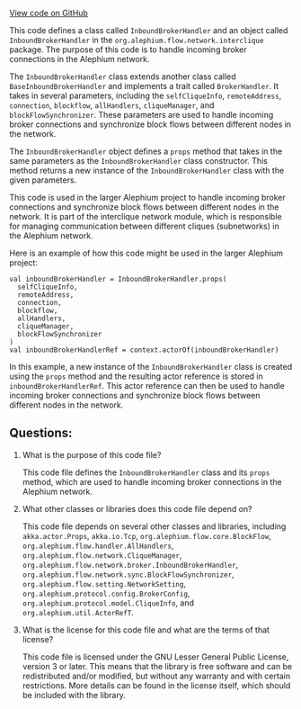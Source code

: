 [View code on GitHub](https://github.com/alephium/alephium/flow/src/main/scala/org/alephium/flow/network/interclique/InboundBrokerHandler.scala)

This code defines a class called `InboundBrokerHandler` and an object called `InboundBrokerHandler` in the `org.alephium.flow.network.interclique` package. The purpose of this code is to handle incoming broker connections in the Alephium network. 

The `InboundBrokerHandler` class extends another class called `BaseInboundBrokerHandler` and implements a trait called `BrokerHandler`. It takes in several parameters, including the `selfCliqueInfo`, `remoteAddress`, `connection`, `blockflow`, `allHandlers`, `cliqueManager`, and `blockFlowSynchronizer`. These parameters are used to handle incoming broker connections and synchronize block flows between different nodes in the network. 

The `InboundBrokerHandler` object defines a `props` method that takes in the same parameters as the `InboundBrokerHandler` class constructor. This method returns a new instance of the `InboundBrokerHandler` class with the given parameters. 

This code is used in the larger Alephium project to handle incoming broker connections and synchronize block flows between different nodes in the network. It is part of the interclique network module, which is responsible for managing communication between different cliques (subnetworks) in the Alephium network. 

Here is an example of how this code might be used in the larger Alephium project:

```
val inboundBrokerHandler = InboundBrokerHandler.props(
  selfCliqueInfo,
  remoteAddress,
  connection,
  blockflow,
  allHandlers,
  cliqueManager,
  blockFlowSynchronizer
)
val inboundBrokerHandlerRef = context.actorOf(inboundBrokerHandler)
```

In this example, a new instance of the `InboundBrokerHandler` class is created using the `props` method and the resulting actor reference is stored in `inboundBrokerHandlerRef`. This actor reference can then be used to handle incoming broker connections and synchronize block flows between different nodes in the network.
## Questions: 
 1. What is the purpose of this code file?
    
    This code file defines the `InboundBrokerHandler` class and its `props` method, which are used to handle incoming broker connections in the Alephium network.

2. What other classes or libraries does this code file depend on?
    
    This code file depends on several other classes and libraries, including `akka.actor.Props`, `akka.io.Tcp`, `org.alephium.flow.core.BlockFlow`, `org.alephium.flow.handler.AllHandlers`, `org.alephium.flow.network.CliqueManager`, `org.alephium.flow.network.broker.InboundBrokerHandler`, `org.alephium.flow.network.sync.BlockFlowSynchronizer`, `org.alephium.flow.setting.NetworkSetting`, `org.alephium.protocol.config.BrokerConfig`, `org.alephium.protocol.model.CliqueInfo`, and `org.alephium.util.ActorRefT`.

3. What is the license for this code file and what are the terms of that license?
    
    This code file is licensed under the GNU Lesser General Public License, version 3 or later. This means that the library is free software and can be redistributed and/or modified, but without any warranty and with certain restrictions. More details can be found in the license itself, which should be included with the library.
